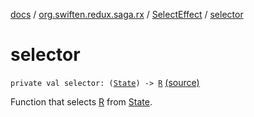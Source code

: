 [docs](../../index.md) / [org.swiften.redux.saga.rx](../index.md) / [SelectEffect](index.md) / [selector](./selector.md)

# selector

`private val selector: (`[`State`](index.md#State)`) -> `[`R`](index.md#R) [(source)](https://github.com/protoman92/KotlinRedux/tree/master/common/common-rx-saga/src/main/kotlin/org/swiften/redux/saga/rx/SelectEffect.kt#L23)

Function that selects [R](index.md#R) from [State](index.md#State).

